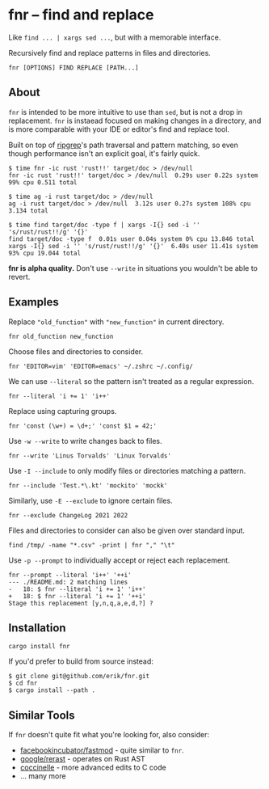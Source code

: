 # fnr – find and replace

Like `find ... | xargs sed ...`, but with a memorable interface.

Recursively find and replace patterns in files and directories.

```
fnr [OPTIONS] FIND REPLACE [PATH...]
```

## About

`fnr` is intended to be more intuitive to use than `sed`, but is not a
drop in replacement. `fnr` is instaead focused on making changes in a
directory, and is more comparable with your IDE or editor's find and
replace tool.

Built on top of [ripgrep]'s path traversal and pattern matching, so
even though performance isn't an explicit goal, it's fairly quick.

``` console
$ time fnr -ic rust 'rust!!' target/doc > /dev/null
fnr -ic rust 'rust!!' target/doc > /dev/null  0.29s user 0.22s system 99% cpu 0.511 total

$ time ag -i rust target/doc > /dev/null
ag -i rust target/doc > /dev/null  3.12s user 0.27s system 108% cpu 3.134 total

$ time find target/doc -type f | xargs -I{} sed -i '' 's/rust/rust!!/g' '{}'
find target/doc -type f  0.01s user 0.04s system 0% cpu 13.846 total
xargs -I{} sed -i '' 's/rust/rust!!/g' '{}'  6.40s user 11.41s system 93% cpu 19.044 total
```

**fnr is alpha quality.** Don't use `--write` in situations you
wouldn't be able to revert.

[ripgrep]: https://github.com/BurntSushi/ripgrep

## Examples

Replace `"old_function"` with `"new_function"` in current directory.
```
fnr old_function new_function
```

Choose files and directories to consider.
```
fnr 'EDITOR=vim' 'EDITOR=emacs' ~/.zshrc ~/.config/
```

We can use `--literal` so the pattern isn't treated as a regular expression.
```
fnr --literal 'i += 1' 'i++'
```

Replace using capturing groups.
```
fnr 'const (\w+) = \d+;' 'const $1 = 42;'
```

Use `-w --write` to write changes back to files.
```
fnr --write 'Linus Torvalds' 'Linux Torvalds'
```

Use `-I --include` to only modify files or directories matching a pattern.
```
fnr --include 'Test.*\.kt' 'mockito' 'mockk'
```

Similarly, use `-E --exclude` to ignore certain files.
```
fnr --exclude ChangeLog 2021 2022
```

Files and directories to consider can also be given over standard input.
```
find /tmp/ -name "*.csv" -print | fnr "," "\t"
```

Use `-p --prompt` to individually accept or reject each replacement.
```
fnr --prompt --literal 'i++' '++i'
--- ./README.md: 2 matching lines
-   18: $ fnr --literal 'i += 1' 'i++'
+   18: $ fnr --literal 'i += 1' '++i'
Stage this replacement [y,n,q,a,e,d,?] ?
```

## Installation

```
cargo install fnr
```

If you'd prefer to build from source instead:

``` console
$ git clone git@github.com/erik/fnr.git
$ cd fnr
$ cargo install --path .
```

## Similar Tools

If `fnr` doesn't quite fit what you're looking for, also consider:

- [facebookincubator/fastmod](https://github.com/facebookincubator/fastmod/) - quite similar to `fnr`.
- [google/rerast](https://github.com/google/rerast) - operates on Rust AST
- [coccinelle](https://coccinelle.gitlabpages.inria.fr/website/) - more advanced edits to C code
- ... many more
